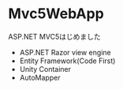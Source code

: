 # Mvc5WebApp
ASP.NET MVC5はじめました

- ASP.NET Razor view engine
- Entity Framework(Code First)
- Unity Container
- AutoMapper
